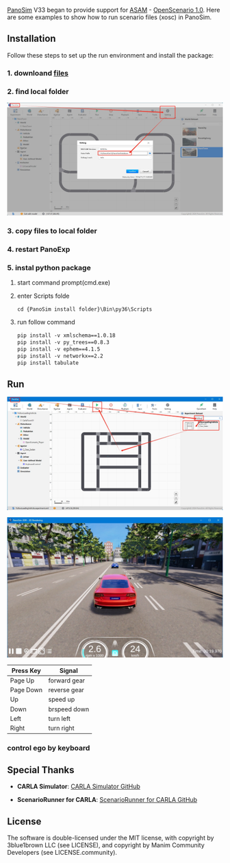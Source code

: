 
[PanoSim](https://www.panosim.com/) V33 began to provide support for [ASAM](https://www.asam.net/) - [OpenScenario 1.0](https://publications.pages.asam.net/standards/ASAM_OpenSCENARIO/ASAM_OpenSCENARIO_XML/latest/index.html). Here are some examples to show how to run scenario files (xosc) in PanoSim.


## Installation

Follow these steps to set up the run environment and install the package:

### 1. downloand [files](./PanoSimDatabase)

### 2. find local folder
![image](docs/images/folder.jpg)

### 3. copy files to local folder

### 4. restart PanoExp

### 5. instal python package

1) start command prompt(cmd.exe)

2) enter Scripts folde
    ```
    cd {PanoSim install folder}\Bin\py36\Scripts
    ```

3) run follow command
    ```
    pip install -v xmlschema==1.0.18
    pip install -v py_trees==0.8.3
    pip install -v ephem==4.1.5
    pip install -v networkx==2.2
    pip install tabulate
    ```

## Run

![image](docs/images/open.jpg)

![image](docs/images/result.jpg)


| Press Key | Signal          |
|-----------|-----------------|
| Page Up   | forward gear    |
| Page Down | reverse gear    |
| Up        | speed up        |
| Down      | brspeed down    |
| Left      | turn left       |
| Right     | turn right      |


### control ego by keyboard

## Special Thanks

- **CARLA Simulator**: [CARLA Simulator GitHub](https://github.com/carla-simulator/carla)

- **ScenarioRunner for CARLA**: [ScenarioRunner for CARLA GitHub](https://github.com/carla-simulator/scenario_runner)

## License

The software is double-licensed under the MIT license, with copyright by 3blue1brown LLC (see LICENSE), and copyright by Manim Community Developers (see LICENSE.community).
